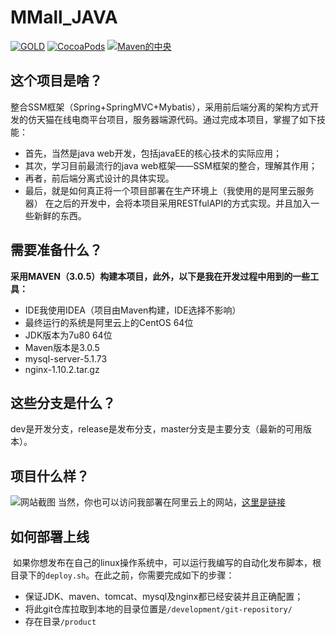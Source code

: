 # MMall_JAVA
[![GOLD](https://img.shields.io/aur/license/yaourt.svg)]()
[![CocoaPods](https://img.shields.io/cocoapods/metrics/doc-percent/AFNetworking.svg)]()
[![Maven的中央](https://img.shields.io/maven-central/v/org.apache.maven/apache-maven.svg)]()
## 这个项目是啥？
整合SSM框架（Spring+SpringMVC+Mybatis），采用前后端分离的架构方式开发的仿天猫在线电商平台项目，服务器端源代码。通过完成本项目，掌握了如下技能：
+ 首先，当然是java web开发，包括javaEE的核心技术的实际应用；
+ 其次，学习目前最流行的java web框架——SSM框架的整合，理解其作用；
+ 再者，前后端分离式设计的具体实现。
+ 最后，就是如何真正将一个项目部署在生产环境上（我使用的是阿里云服务器）
在之后的开发中，会将本项目采用RESTfulAPI的方式实现。并且加入一些新鲜的东西。
## 需要准备什么？
<b>采用MAVEN（3.0.5）构建本项目，此外，以下是我在开发过程中用到的一些工具：</b>
* IDE我使用IDEA（项目由Maven构建，IDE选择不影响）
* 最终运行的系统是阿里云上的CentOS 64位
* JDK版本为7u80 64位
* Maven版本是3.0.5
* mysql-server-5.1.73
* nginx-1.10.2.tar.gz
## 这些分支是什么？
dev是开发分支，release是发布分支，master分支是主要分支（最新的可用版本）。
## 项目什么样？
![网站截图](https://github.com/Liweimin0512/MMall_JAVA/blob/master/doc/myweb-1.gif)
当然，你也可以访问我部署在阿里云上的网站，[这里是链接](http://www.全宇宙最美的女人.com/index.jsp/)
## 如何部署上线
  如果你想发布在自己的linux操作系统中，可以运行我编写的自动化发布脚本，根目录下的`deploy.sh`。在此之前，你需要完成如下的步骤：
* 保证JDK、maven、tomcat、mysql及nginx都已经安装并且正确配置；
* 将此git仓库拉取到本地的目录位置是`/development/git-repository/`
* 存在目录`/product`
